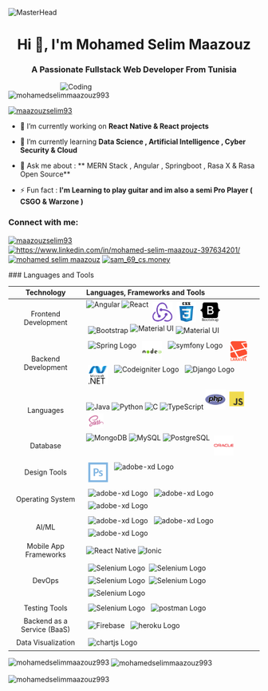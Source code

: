 ![MasterHead ](https://camo.githubusercontent.com/69bf67291da308f2ed16225521364f8acea377dda2ec5c0f41b5f8f307875f0a/68747470733a2f2f692e696d6775722e636f6d2f7551366e566a422e676966)

<h1 align="center">Hi 👋, I'm Mohamed Selim Maazouz</h1>
<h3 align="center">A Passionate Fullstack Web Developer From Tunisia</h3>

<img align="right" alt="Coding" width="400" src="https://user-images.githubusercontent.com/71633887/180793034-ece620b9-d155-43b0-9563-9817d5974bed.gif">


<p align="left"> <img src="https://komarev.com/ghpvc/?username=mohamedselimmaazouz993&label=Profile%20views&color=0e75b6&style=flat" alt="mohamedselimmaazouz993" /> </p>

<p align="left"> <a href="https://twitter.com/maazouzselim93" target="blank"><img src="https://img.shields.io/twitter/follow/maazouzselim93?logo=twitter&style=for-the-badge" alt="maazouzselim93" /></a> </p>

- 🔭 I’m currently working on **React Native & React projects**

- 🌱 I’m currently learning **Data Science , Artificial Intelligence , Cyber Security & Cloud**

- 💬 Ask me about : ** MERN Stack , Angular , Springboot , Rasa X & Rasa Open Source**

- ⚡ Fun fact : **I'm Learning to play guitar and im also a semi Pro Player ( CSGO & Warzone  )**

<h3 align="left">Connect with me:</h3>
<p align="left">
<a href="https://twitter.com/maazouzselim93" target="blank"><img align="center" src="https://raw.githubusercontent.com/rahuldkjain/github-profile-readme-generator/master/src/images/icons/Social/twitter.svg" alt="maazouzselim93" height="30" width="40" /></a>
<a href="https://www.linkedin.com/in/mohamed-selim-maazouz-397634201/" target="blank"><img align="center" src="https://raw.githubusercontent.com/rahuldkjain/github-profile-readme-generator/master/src/images/icons/Social/linked-in-alt.svg" alt="https://www.linkedin.com/in/mohamed-selim-maazouz-397634201/" height="30" width="40" /></a>
<a href="https://stackoverflow.com/users/19617479/mohamed-selim-maazouz" target="blank"><img align="center" src="https://raw.githubusercontent.com/rahuldkjain/github-profile-readme-generator/master/src/images/icons/Social/stack-overflow.svg" alt="mohamed selim maazouz" height="30" width="40" /></a>
<a href="https://instagram.com/sam_69_cs.money" target="blank"><img align="center" src="https://raw.githubusercontent.com/rahuldkjain/github-profile-readme-generator/master/src/images/icons/Social/instagram.svg" alt="sam_69_cs.money" height="30" width="40" /></a>
</p>
### Languages and Tools

Technology | Languages, Frameworks and Tools
:---: | :---
Frontend Development | ![Angular](https://img.icons8.com/color/40/000000/angularjs.png) ![React](https://img.icons8.com/office/40/000000/react.png) <img src="https://raw.githubusercontent.com/devicons/devicon/master/icons/redux/redux-original.svg" alt="Redux" width="40" height="40" style="vertical-align:top; margin:4px" /><img src="https://raw.githubusercontent.com/devicons/devicon/master/icons/css3/css3-original-wordmark.svg" alt="Media Queries" width="40" height="40" style="vertical-align:top; margin:4px" /><img src="https://raw.githubusercontent.com/devicons/devicon/master/icons/bootstrap/bootstrap-plain-wordmark.svg" alt="Bootstrap" width="40" height="40" style="vertical-align:top; margin:4px" /><img src="https://www.vectorlogo.zone/logos/babeljs/babeljs-icon.svg" alt="Bootstrap" width="40" height="40" style="vertical-align:top; margin:4px" /><img src="https://mui.com/static/logo.png" alt="Material UI" width="50" height="50" /><img src="https://camo.githubusercontent.com/9ba016dbbe60f7b2c2835b9e633f8db7e4176e2be102b3280c91884f37207e9a/68747470733a2f2f63646e2e6a7364656c6976722e6e65742f67682f616e67756c61722d6d6174657269616c2d657874656e73696f6e732f73656c6563742d69636f6e406d61737465722f6173736574732f616e67756c61722d6d6174657269616c2d657874656e73696f6e732d6c6f676f2e737667" alt="Material UI" width="50" height="50" style="vertical-align:top; margin:4px"/>
Backend Development |<img src="https://www.vectorlogo.zone/logos/springio/springio-icon.svg" alt="Spring Logo" width="40" height="40" style="vertical-align:top; margin:4px" />  <img src="https://raw.githubusercontent.com/devicons/devicon/master/icons/nodejs/nodejs-original-wordmark.svg" alt="Nodejs Logo" width="40" height="40" style="vertical-align:top; margin:4px" /> <img src="https://symfony.com/logos/symfony_black_03.svg" alt="symfony Logo" width="40" height="40" style="vertical-align:top; margin:4px" /> <img src="https://raw.githubusercontent.com/devicons/devicon/master/icons/laravel/laravel-plain-wordmark.svg" alt="Laravel Logo" width="40" height="40" style="vertical-align:top; margin:4px" /> <img src="https://raw.githubusercontent.com/devicons/devicon/master/icons/dot-net/dot-net-original-wordmark.svg" alt=".Net Logo" width="40" height="40" style="vertical-align:top; margin:4px" /> <img src="https://cdn.worldvectorlogo.com/logos/codeigniter.svg" alt="Codeigniter Logo" width="40" height="40" style="vertical-align:top; margin:4px" /> <img src="https://cdn.worldvectorlogo.com/logos/django.svg" alt="Django Logo" width="40" height="40" style="vertical-align:top; margin:4px" /> 
Languages | ![Java](https://img.icons8.com/color/40/000000/java-coffee-cup-logo--v1.png) ![Python](https://img.icons8.com/color/40/000000/python--v1.png) ![C](https://img.icons8.com/color/40/000000/c-programming.png)  ![TypeScript](https://img.icons8.com/color/40/000000/typescript.png)  <img src="https://raw.githubusercontent.com/devicons/devicon/master/icons/php/php-original.svg" alt="PHP Logo" width="40" height="40" /> <img src="https://raw.githubusercontent.com/devicons/devicon/master/icons/javascript/javascript-original.svg" alt="JavaScript Logo" width="30" height="30" style="vertical-align:top; margin:4px"/> <img src="https://raw.githubusercontent.com/devicons/devicon/master/icons/sass/sass-original.svg" alt="Sass" width="30" height="30" style="vertical-align:top; margin:5px"/>
Database | ![MongoDB](https://img.icons8.com/external-tal-revivo-shadow-tal-revivo/40/000000/external-mongodb-a-cross-platform-document-oriented-database-program-logo-shadow-tal-revivo.png) ![MySQL](https://img.icons8.com/color/40/000000/mysql-logo.png) ![PostgreSQL](https://img.icons8.com/color/40/000000/postgreesql.png)  <img src="https://raw.githubusercontent.com/devicons/devicon/master/icons/oracle/oracle-original.svg" alt="Oracle Logo" width="40" height="40" style="vertical-align:top; margin:4px" />
 Design Tools |  <img src="https://raw.githubusercontent.com/devicons/devicon/master/icons/photoshop/photoshop-line.svg" alt="photoshop Logo" width="40" height="40"  style="vertical-align:top; margin:4px" />    <img src="https://cdn.worldvectorlogo.com/logos/adobe-xd.svg" alt="adobe-xd Logo" width="40" height="40"  style="vertical-align:top; margin:4px" /> 
Operating System |   <img src="https://blogs.windows.com/wp-content/uploads/prod/2020/08/windows-logo-social.png" alt="adobe-xd Logo" width="60" height="40"  style="vertical-align:top; margin:4px" />  <img src="https://upload.wikimedia.org/wikipedia/commons/thumb/3/35/Tux.svg/640px-Tux.svg.png" alt="adobe-xd Logo" width="40" height="40"  style="vertical-align:top; margin:4px" /> <img src="https://www.linuxadictos.com/wp-content/uploads/kali-linux-1.jpg" alt="adobe-xd Logo" width="70" height="40"  style="vertical-align:top; margin:4px" /> 
AI/ML | <img src="https://www.vectorlogo.zone/logos/tensorflow/tensorflow-icon.svg" alt="adobe-xd Logo" width="40" height="40"  style="vertical-align:top; margin:4px" /> <img src="https://img.icons8.com/color/40/000000/pandas.png" alt="adobe-xd Logo" width="40" height="40"  style="vertical-align:top; margin:4px" /><img src="https://info.rasa.com/hubfs/rasa_logo_horizontal_purple-3.png" alt="adobe-xd Logo" width="40" height="40"  style="vertical-align:top; margin:4px" />
Mobile App Frameworks | ![React Native](https://img.icons8.com/color/40/000000/react-native.png) ![Ionic](https://img.icons8.com/color/40/000000/ionic.png)
DevOps |<img src="https://img.icons8.com/color/40/000000/docker.png" alt="Selenium Logo" width="40" height="40" style="vertical-align:top; margin:4px" /><img src="https://img.icons8.com/color/40/000000/nginx.png" alt="Selenium Logo" width="40" height="40" style="vertical-align:top; margin:4px" /><img src="https://www.vectorlogo.zone/logos/kubernetes/kubernetes-icon.svg" alt="Selenium Logo" width="40" height="40" style="vertical-align:top; margin:4px" /><img src="https://www.vectorlogo.zone/logos/jenkins/jenkins-icon.svg" alt="Selenium Logo" width="40" height="40" style="vertical-align:top; margin:4px" /><img src="https://img.icons8.com/ios/40/000000/git.png" alt="Selenium Logo" width="40" height="40" style="vertical-align:top; margin:4px" />
| Testing Tools| <img src="https://raw.githubusercontent.com/detain/svg-logos/780f25886640cef088af994181646db2f6b1a3f8/svg/selenium-logo.svg" alt="Selenium Logo" width="40" height="40" style="vertical-align:top; margin:4px" /> <img src="https://www.vectorlogo.zone/logos/getpostman/getpostman-icon.svg" alt="postman Logo" width="40" height="40" style="vertical-align:top; margin:4px"/> |
| Backend as a Service (BaaS)| <img src="https://www.vectorlogo.zone/logos/firebase/firebase-icon.svg" alt="Firebase" width="40" height="40" style="vertical-align:top; margin:4px" /> <img src="https://www.vectorlogo.zone/logos/heroku/heroku-icon.svg" alt="heroku Logo" width="40" height="40" style="vertical-align:top; margin:4px"/> |
| Data Visualization| <img src="https://www.chartjs.org/media/logo-title.svg" alt="chartjs Logo" width="40" height="40" style="vertical-align:top; margin:4px" />

<p><img align="left" src="https://github-readme-stats.vercel.app/api/top-langs?username=mohamedselimmaazouz993&show_icons=true&locale=en&layout=compact" alt="mohamedselimmaazouz993" /></p>

<p>&nbsp;<img align="center" src="https://github-readme-stats.vercel.app/api?username=mohamedselimmaazouz993&show_icons=true&locale=en" alt="mohamedselimmaazouz993" /></p>

<p><img align="center" src="https://github-readme-streak-stats.herokuapp.com/?user=mohamedselimmaazouz993&" alt="mohamedselimmaazouz993" /></p>
